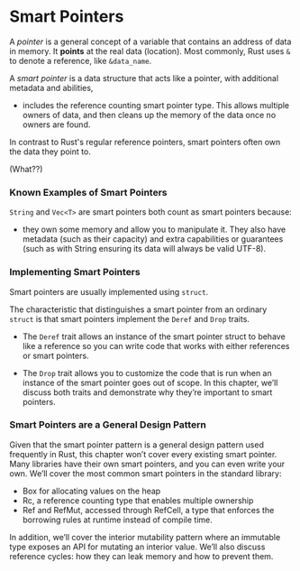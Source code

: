 # Smart Pointers

A _pointer_ is a general concept of a variable that contains an address of data in memory. It __points__ at the real data (location). Most commonly, Rust uses `&` to denote a reference, like `&data_name`.  

A _smart pointer_ is a data structure that acts like a pointer, with additional metadata and abilities, 

- includes the reference counting smart pointer type. This allows multiple owners of data, and then cleans up the memory of the data once no owners are found.  

In contrast to Rust's regular reference pointers, smart pointers often own the data they point to.  

(What??)  

### Known Examples of Smart Pointers

`String` and `Vec<T>` are smart pointers both count as smart pointers because:
- they own some memory and allow you to manipulate it. They also have metadata (such as their capacity) and extra capabilities or guarantees (such as with String ensuring its data will always be valid UTF-8).  

### Implementing Smart Pointers

Smart pointers are usually implemented using `struct`.  

The characteristic that distinguishes a smart pointer from an ordinary `struct` is that smart pointers implement the `Deref` and `Drop` traits.  

- The `Deref` trait allows an instance of the smart pointer struct to behave like a reference so you can write code that works with either references or smart pointers.  

- The `Drop` trait allows you to customize the code that is run when an instance of the smart pointer goes out of scope. In this chapter, we’ll discuss both traits and demonstrate why they’re important to smart pointers.

### Smart Pointers are a General Design Pattern

Given that the smart pointer pattern is a general design pattern used frequently in Rust, this chapter won’t cover every existing smart pointer. Many libraries have their own smart pointers, and you can even write your own. We’ll cover the most common smart pointers in the standard library:

- Box<T> for allocating values on the heap
- Rc<T>, a reference counting type that enables multiple ownership
- Ref<T> and RefMut<T>, accessed through RefCell<T>, a type that enforces the borrowing rules at runtime instead of compile time.

In addition, we’ll cover the interior mutability pattern where an immutable type exposes an API for mutating an interior value. We’ll also discuss reference cycles: how they can leak memory and how to prevent them.
